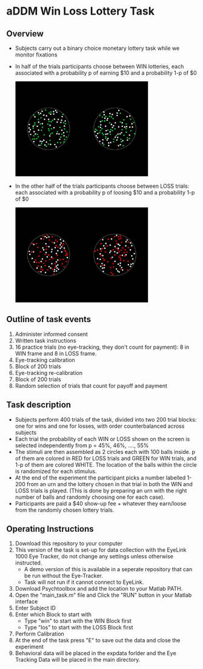 # aDDM Win Loss Lottery Task


## Overview
* Subjects carry out a binary choice monetary lottery task while we monitor fixations
* In half of the trials participants choose between WIN lotteries, each associated with a probability p of earning $10 and a probability 1-p of $0

     <img src="images/win_stim.png" style="height: 250px; width: 350px">

* In the other half of the trials participants choose between LOSS trials: each associated  with a probability p of loosing $10 and a probability 1-p of $0

     <img src="images/loss_stim.png" style="height: 250px; width: 350px">


## Outline of task events
1. Administer informed consent
2. Written task instructions
3. 16 practice trials (no eye-tracking, they don't count for payment): 8 in WIN frame and 8 in LOSS frame.
4. Eye-tracking calibration
5. Block of 200 trials
6. Eye-tracking re-calibration
7. Block of 200 trials
8. Random selection of trials that count for payoff and payment

## Task description
* Subjects perform 400 trials of the task, divided into two 200 trial blocks: one for wins and one for losses, with order counterbalanced across subjects
* Each trial the probability of each WIN or LOSS shown on the screen is selected independently from p = 45%, 46%, ...., 55%
* The stimuli are then assembled as 2 circles each with 100 balls inside. p of them are colored in RED for LOSS trials and GREEN for WIN trials, and 1-p of them are colored WHITE. The location of the balls within the circle is randomized for each stimulus. 
* At the end of the experiment the participant picks a number labelled 1-200 from an urn and the lottery chosen in that trial in both the WIN and LOSS trials is played. (This is done by preparing an urn with the right number of balls and randomly choosing one for each case). 
* Participants are paid a $40 show-up fee + whatever they earn/loose from the randomly chosen lottery trials.

## Operating Instructions
1. Download this repository to your computer
2. This version of the task is set-up for data collection with the EyeLink 1000 Eye Tracker, do not change any settings unless otherwise instructed. 
     - A demo version of this is available in a seperate repository that can be run without the Eye-Tracker. 
     - Task will not run if it cannot connect to EyeLink.
3. Download Psychtoolbox and add the location to your Matlab PATH. 
4. Open the "main_task.m" file and Click the "RUN" button in your Matlab interface
5. Enter Subject ID
6. Enter which Block to start with
     - Type "win" to start with the WIN Block first
     - Type "los" to start with the LOSS Block first
7. Perform Calibration
8. At the end of the task press "E" to save out the data and close the experiment
9. Behavioral data will be placed in the expdata forlder and the Eye Tracking Data will be placed in the main directory.
